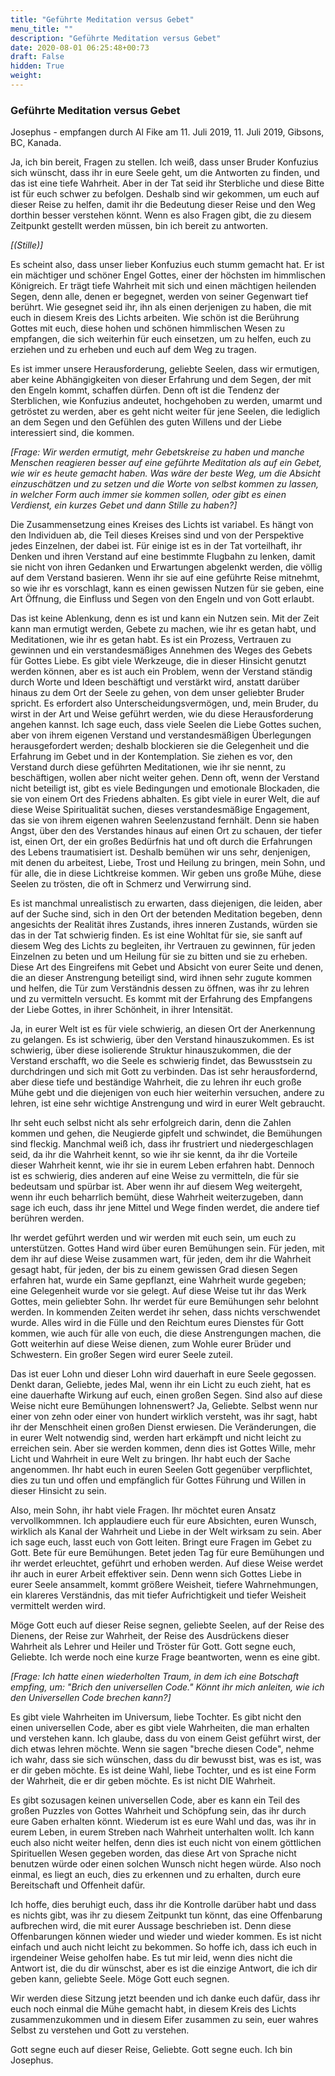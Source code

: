 ```yaml
---
title: "Geführte Meditation versus Gebet"
menu_title: ""
description: "Geführte Meditation versus Gebet"
date: 2020-08-01 06:25:48+00:73
draft: False
hidden: True
weight:
---
```

### Geführte Meditation versus Gebet

Josephus - empfangen durch Al Fike am 11. Juli 2019, 11. Juli 2019, Gibsons, BC, Kanada.

Ja, ich bin bereit, Fragen zu stellen. Ich weiß, dass unser Bruder Konfuzius sich wünscht, dass ihr in eure Seele geht, um die Antworten zu finden, und das ist eine tiefe Wahrheit. Aber in der Tat seid ihr Sterbliche und diese Bitte ist für euch schwer zu befolgen. Deshalb sind wir gekommen, um euch auf dieser Reise zu helfen, damit ihr die Bedeutung dieser Reise und den Weg dorthin besser verstehen könnt. Wenn es also Fragen gibt, die zu diesem Zeitpunkt gestellt werden müssen, bin ich bereit zu antworten.

*[(Stille)]*

Es scheint also, dass unser lieber Konfuzius euch stumm gemacht hat. Er ist ein mächtiger und schöner Engel Gottes, einer der höchsten im himmlischen Königreich. Er trägt tiefe Wahrheit mit sich und einen mächtigen heilenden Segen, denn alle, denen er begegnet, werden von seiner Gegenwart tief berührt. Wie gesegnet seid ihr, ihn als einen derjenigen zu haben, die mit euch in diesem Kreis des Lichts arbeiten. Wie schön ist die Berührung Gottes mit euch, diese hohen und schönen himmlischen Wesen zu empfangen, die sich weiterhin für euch einsetzen, um zu helfen, euch zu erziehen und zu erheben und euch auf dem Weg zu tragen.

Es ist immer unsere Herausforderung, geliebte Seelen, dass wir ermutigen, aber keine Abhängigkeiten von dieser Erfahrung und dem Segen, der mit den Engeln kommt, schaffen dürfen. Denn oft ist die Tendenz der Sterblichen, wie Konfuzius andeutet, hochgehoben zu werden, umarmt und getröstet zu werden, aber es geht nicht weiter für jene Seelen, die lediglich an dem Segen und den Gefühlen des guten Willens und der Liebe interessiert sind, die kommen.

*[Frage: Wir werden ermutigt, mehr Gebetskreise zu haben und manche Menschen reagieren besser auf eine geführte Meditation als auf ein Gebet, wie wir es heute gemacht haben. Was wäre der beste Weg, um die Absicht einzuschätzen und zu setzen und die Worte von selbst kommen zu lassen, in welcher Form auch immer sie kommen sollen, oder gibt es einen Verdienst, ein kurzes Gebet und dann Stille zu haben?]*

Die Zusammensetzung eines Kreises des Lichts ist variabel. Es hängt von den Individuen ab, die Teil dieses Kreises sind und von der Perspektive jedes Einzelnen, der dabei ist. Für einige ist es in der Tat vorteilhaft, ihr Denken und ihren Verstand auf eine bestimmte Flugbahn zu lenken, damit sie nicht von ihren Gedanken und Erwartungen abgelenkt werden, die völlig auf dem Verstand basieren. Wenn ihr sie auf eine geführte Reise mitnehmt, so wie ihr es vorschlagt, kann es einen gewissen Nutzen für sie geben, eine Art Öffnung, die Einfluss und Segen von den Engeln und von Gott erlaubt.

Das ist keine Ablenkung, denn es ist und kann ein Nutzen sein. Mit der Zeit kann man ermutigt werden, Gebete zu machen, wie ihr es getan habt, und Meditationen, wie ihr es getan habt. Es ist ein Prozess, Vertrauen zu gewinnen und ein verstandesmäßiges Annehmen des Weges des Gebets für Gottes Liebe. Es gibt viele Werkzeuge, die in dieser Hinsicht genutzt werden können, aber es ist auch ein Problem, wenn der Verstand ständig durch Worte und Ideen beschäftigt und verstärkt wird, anstatt darüber hinaus zu dem Ort der Seele zu gehen, von dem unser geliebter Bruder spricht. Es erfordert also Unterscheidungsvermögen, und, mein Bruder, du wirst in der Art und Weise geführt werden, wie du diese Herausforderung angehen kannst. Ich sage euch, dass viele Seelen die Liebe Gottes suchen, aber von ihrem eigenen Verstand und verstandesmäßigen Überlegungen herausgefordert werden; deshalb blockieren sie die Gelegenheit und die Erfahrung im Gebet und in der Kontemplation. Sie ziehen es vor, den Verstand durch diese geführten Meditationen, wie ihr sie nennt, zu beschäftigen, wollen aber nicht weiter gehen. Denn oft, wenn der Verstand nicht beteiligt ist, gibt es viele Bedingungen und emotionale Blockaden, die sie von einem Ort des Friedens abhalten. Es gibt viele in eurer Welt, die auf diese Weise Spiritualität suchen, dieses verstandesmäßige Engagement, das sie von ihrem eigenen wahren Seelenzustand fernhält. Denn sie haben Angst, über den des Verstandes hinaus auf einen Ort zu schauen, der tiefer ist, einen Ort, der ein großes Bedürfnis hat und oft durch die Erfahrungen des Lebens traumatisiert ist. Deshalb bemühen wir uns sehr, denjenigen, mit denen du arbeitest, Liebe, Trost und Heilung zu bringen, mein Sohn, und für alle, die in diese Lichtkreise kommen. Wir geben uns große Mühe, diese Seelen zu trösten, die oft in Schmerz und Verwirrung sind.

Es ist manchmal unrealistisch zu erwarten, dass diejenigen, die leiden, aber auf der Suche sind, sich in den Ort der betenden Meditation begeben, denn angesichts der Realität ihres Zustands, ihres inneren Zustands, würden sie das in der Tat schwierig finden. Es ist eine Wohltat für sie, sie sanft auf diesem Weg des Lichts zu begleiten, ihr Vertrauen zu gewinnen, für jeden Einzelnen zu beten und um Heilung für sie zu bitten und sie zu erheben. Diese Art des Eingreifens mit Gebet und Absicht von eurer Seite und denen, die an dieser Anstrengung beteiligt sind, wird ihnen sehr zugute kommen und helfen, die Tür zum Verständnis dessen zu öffnen, was ihr zu lehren und zu vermitteln versucht. Es kommt mit der Erfahrung des Empfangens der Liebe Gottes, in ihrer Schönheit, in ihrer Intensität.

Ja, in eurer Welt ist es für viele schwierig, an diesen Ort der Anerkennung zu gelangen. Es ist schwierig, über den Verstand hinauszukommen. Es ist schwierig, über diese isolierende Struktur hinauszukommen, die der Verstand erschafft, wo die Seele es schwierig findet, das Bewusstsein zu durchdringen und sich mit Gott zu verbinden. Das ist sehr herausfordernd, aber diese tiefe und beständige Wahrheit, die zu lehren ihr euch große Mühe gebt und die diejenigen von euch hier weiterhin versuchen, andere zu lehren, ist eine sehr wichtige Anstrengung und wird in eurer Welt gebraucht.

Ihr seht euch selbst nicht als sehr erfolgreich darin, denn die Zahlen kommen und gehen, die Neugierde gipfelt und schwindet, die Bemühungen sind fleckig. Manchmal weiß ich, dass ihr frustriert und niedergeschlagen seid, da ihr die Wahrheit kennt, so wie ihr sie kennt, da ihr die Vorteile dieser Wahrheit kennt, wie ihr sie in eurem Leben erfahren habt. Dennoch ist es schwierig, dies anderen auf eine Weise zu vermitteln, die für sie bedeutsam und spürbar ist. Aber wenn ihr auf diesem Weg weitergeht, wenn ihr euch beharrlich bemüht, diese Wahrheit weiterzugeben, dann sage ich euch, dass ihr jene Mittel und Wege finden werdet, die andere tief berühren werden.

Ihr werdet geführt werden und wir werden mit euch sein, um euch zu unterstützen. Gottes Hand wird über euren Bemühungen sein. Für jeden, mit dem ihr auf diese Weise zusammen wart, für jeden, dem ihr die Wahrheit gesagt habt, für jeden, der bis zu einem gewissen Grad diesen Segen erfahren hat, wurde ein Same gepflanzt, eine Wahrheit wurde gegeben; eine Gelegenheit wurde vor sie gelegt. Auf diese Weise tut ihr das Werk Gottes, mein geliebter Sohn. Ihr werdet für eure Bemühungen sehr belohnt werden. In kommenden Zeiten werdet ihr sehen, dass nichts verschwendet wurde. Alles wird in die Fülle und den Reichtum eures Dienstes für Gott kommen, wie auch für alle von euch, die diese Anstrengungen machen, die Gott weiterhin auf diese Weise dienen, zum Wohle eurer Brüder und Schwestern. Ein großer Segen wird eurer Seele zuteil.

Das ist euer Lohn und dieser Lohn wird dauerhaft in eure Seele gegossen. Denkt daran, Geliebte, jedes Mal, wenn ihr ein Licht zu euch zieht, hat es eine dauerhafte Wirkung auf euch, einen großen Segen. Sind also auf diese Weise nicht eure Bemühungen lohnenswert? Ja, Geliebte. Selbst wenn nur einer von zehn oder einer von hundert wirklich versteht, was ihr sagt, habt ihr der Menschheit einen großen Dienst erwiesen. Die Veränderungen, die in eurer Welt notwendig sind, werden hart erkämpft und nicht leicht zu erreichen sein. Aber sie werden kommen, denn dies ist Gottes Wille, mehr Licht und Wahrheit in eure Welt zu bringen. Ihr habt euch der Sache angenommen. Ihr habt euch in euren Seelen Gott gegenüber verpflichtet, dies zu tun und offen und empfänglich für Gottes Führung und Willen in dieser Hinsicht zu sein.

Also, mein Sohn, ihr habt viele Fragen. Ihr möchtet euren Ansatz vervollkommnen. Ich applaudiere euch für eure Absichten, euren Wunsch, wirklich als Kanal der Wahrheit und Liebe in der Welt wirksam zu sein. Aber ich sage euch, lasst euch von Gott leiten. Bringt eure Fragen im Gebet zu Gott. Bete für eure Bemühungen. Betet jeden Tag für eure Bemühungen und ihr werdet erleuchtet, geführt und erhoben werden. Auf diese Weise werdet ihr auch in eurer Arbeit effektiver sein. Denn wenn sich Gottes Liebe in eurer Seele ansammelt, kommt größere Weisheit, tiefere Wahrnehmungen, ein klareres Verständnis, das mit tiefer Aufrichtigkeit und tiefer Weisheit vermittelt werden wird.

Möge Gott euch auf dieser Reise segnen, geliebte Seelen, auf der Reise des Dienens, der Reise zur Wahrheit, der Reise des Ausdrückens dieser Wahrheit als Lehrer und Heiler und Tröster für Gott. Gott segne euch, Geliebte. Ich werde noch eine kurze Frage beantworten, wenn es eine gibt.

*[Frage: Ich hatte einen wiederholten Traum, in dem ich eine Botschaft empfing, um: "Brich den universellen Code." Könnt ihr mich anleiten, wie ich den Universellen Code brechen kann?]*

Es gibt viele Wahrheiten im Universum, liebe Tochter. Es gibt nicht den einen universellen Code, aber es gibt viele Wahrheiten, die man erhalten und verstehen kann. Ich glaube, dass du von einem Geist geführt wirst, der dich etwas lehren möchte. Wenn sie sagen "breche diesen Code", nehme ich wahr, dass sie sich wünschen, dass du dir bewusst bist, was es ist, was er dir geben möchte. Es ist deine Wahl, liebe Tochter, und es ist eine Form der Wahrheit, die er dir geben möchte. Es ist nicht DIE Wahrheit.

Es gibt sozusagen keinen universellen Code, aber es kann ein Teil des großen Puzzles von Gottes Wahrheit und Schöpfung sein, das ihr durch eure Gaben erhalten könnt. Wiederum ist es eure Wahl und das, was ihr in eurem Leben, in eurem Streben nach Wahrheit unterhalten wollt. Ich kann euch also nicht weiter helfen, denn dies ist euch nicht von einem göttlichen Spirituellen Wesen gegeben worden, das diese Art von Sprache nicht benutzen würde oder einen solchen Wunsch nicht hegen würde. Also noch einmal, es liegt an euch, dies zu erkennen und zu erhalten, durch eure Bereitschaft und Offenheit dafür.

Ich hoffe, dies beruhigt euch, dass ihr die Kontrolle darüber habt und dass es nichts gibt, was ihr zu diesem Zeitpunkt tun könnt, das eine Offenbarung aufbrechen wird, die mit eurer Aussage beschrieben ist. Denn diese Offenbarungen können wieder und wieder und wieder kommen. Es ist nicht einfach und auch nicht leicht zu bekommen. So hoffe ich, dass ich euch in irgendeiner Weise geholfen habe. Es tut mir leid, wenn dies nicht die Antwort ist, die du dir wünschst, aber es ist die einzige Antwort, die ich dir geben kann, geliebte Seele. Möge Gott euch segnen.

Wir werden diese Sitzung jetzt beenden und ich danke euch dafür, dass ihr euch noch einmal die Mühe gemacht habt, in diesem Kreis des Lichts zusammenzukommen und in diesem Eifer zusammen zu sein, euer wahres Selbst zu verstehen und Gott zu verstehen.

Gott segne euch auf dieser Reise, Geliebte. Gott segne euch. Ich bin Josephus.
